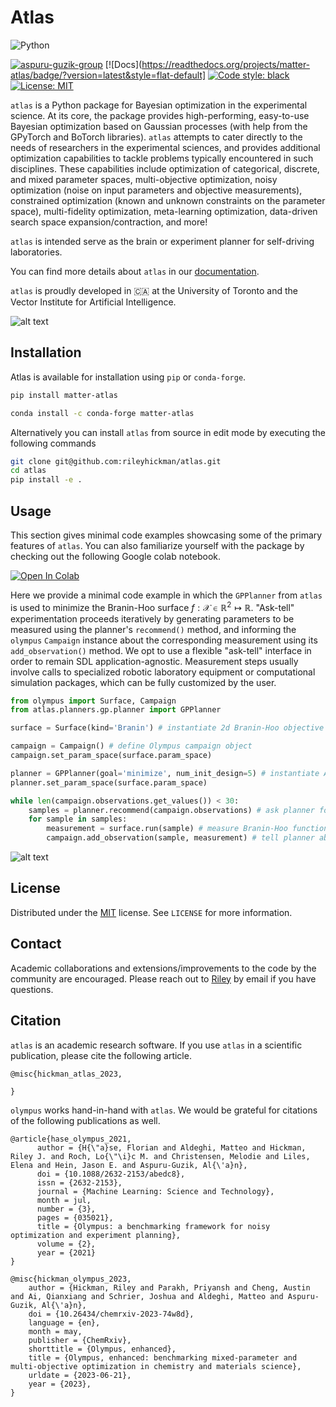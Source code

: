 # Atlas

![Python](https://img.shields.io/badge/python-3670A0?style=for-the-badge&logo=python&logoColor=ffdd54)

[![aspuru-guzik-group](https://circleci.com/gh/aspuru-guzik-group/atlas.svg?style=shield)](https://app.circleci.com/pipelines/github/aspuru-guzik-group/atlas)
[![Docs](https://readthedocs.org/projects/matter-atlas/badge/?version=latest&style=flat-default]
[![Code style: black](https://img.shields.io/badge/code%20style-black-000000.svg)](https://github.com/psf/black)
[![License: MIT](https://img.shields.io/badge/License-MIT-yellow.svg)](https://opensource.org/licenses/MIT)


`atlas` is a Python package for Bayesian optimization in the experimental science. At its core, the package provides high-performing, easy-to-use Bayesian optimization based
on Gaussian processes (with help from the GPyTorch and BoTorch libraries). `atlas` attempts to cater directly to the needs of researchers in the experimental sciences,
and provides additional optimization capabilities to tackle problems typically encountered in such disciplines. These capabilities include optimization of categorical, discrete, and mixed parameter
spaces, multi-objective optimization, noisy optimization (noise on input parameters and objective measurements), constrained optimization (known and unknown constraints on the parameter space), multi-fidelity
optimization, meta-learning optimization, data-driven search space expansion/contraction, and more!

`atlas` is intended serve as the brain or experiment planner for self-driving laboratories.

You can find more details about `atlas` in our [documentation](https://matter-atlas.readthedocs.io/en/latest/). 


`atlas` is proudly developed in 🇨🇦 at the University of Toronto and the Vector Institute for Artificial Intelligence.


![alt text](https://github.com/aspuru-guzik-group/atlas/blob/main/static/atlas_logo.png)

## Installation

Atlas is available for installation using `pip` or `conda-forge`.

```bash
pip install matter-atlas
```

```bash
conda install -c conda-forge matter-atlas
```

Alternatively you can install `atlas` from source in edit mode by executing the following commands

```bash
git clone git@github.com:rileyhickman/atlas.git
cd atlas
pip install -e .
```

## Usage

This section gives minimal code examples showcasing some of the primary features of `atlas`.
You can also familiarize yourself with the package by checking out the following Google colab
notebook.

[![Open In Colab](https://colab.research.google.com/assets/colab-badge.svg)](https://colab.research.google.com/github/aspuru-guzik-group/atlas/blob/main/atlas_get_started.ipynb)


Here we provide a minimal code example in which the `GPPlanner` from `atlas` is used to minimize the Branin-Hoo surface $f : \mathcal{X} \in \mathbb{R}^2 \mapsto \mathbb{R}$. "Ask-tell" experimentation proceeds iteratively by generating parameters to be measured using the planner's `recommend()` method, and informing the `olympus` `Campaign` instance about the corresponding measurement using its `add_observation()` method. We opt to use a flexible "ask-tell" interface in order to remain SDL application-agnostic. Measurement steps usually involve calls to specialized robotic laboratory equipment or computational simulation packages, which can be fully customized by the user.

```python
from olympus import Surface, Campaign
from atlas.planners.gp.planner import GPPlanner

surface = Surface(kind='Branin') # instantiate 2d Branin-Hoo objective function

campaign = Campaign() # define Olympus campaign object 
campaign.set_param_space(surface.param_space)

planner = GPPlanner(goal='minimize', num_init_design=5) # instantiate Atlas planner 
planner.set_param_space(surface.param_space)

while len(campaign.observations.get_values()) < 30:
    samples = planner.recommend(campaign.observations) # ask planner for batch of parameters 
    for sample in samples:
        measurement = surface.run(sample) # measure Branin-Hoo function
        campaign.add_observation(sample, measurement) # tell planner about most recent observation
```

![alt text](https://github.com/aspuru-guzik-group/atlas/blob/main/static/2d_branin_minimal_code.png)


## License

Distributed under the [MIT](https://choosealicense.com/licenses/mit/)
 license. See `LICENSE` for more information.

## Contact

Academic collaborations and extensions/improvements to the code by the community
are encouraged. Please reach out to [Riley](riley.hickman@mail.utoronto.ca) by email if you have questions.

## Citation

`atlas` is an academic research software. If you use `atlas` in a scientific publication, please cite the following article.

```
@misc{hickman_atlas_2023,

}
```

`olympus` works hand-in-hand with `atlas`. We would be grateful for citations of the following publications as well. 

```
@article{hase_olympus_2021,
      author = {H{\"a}se, Florian and Aldeghi, Matteo and Hickman, Riley J. and Roch, Lo{\"\i}c M. and Christensen, Melodie and Liles, Elena and Hein, Jason E. and Aspuru-Guzik, Al{\'a}n},
      doi = {10.1088/2632-2153/abedc8},
      issn = {2632-2153},
      journal = {Machine Learning: Science and Technology},
      month = jul,
      number = {3},
      pages = {035021},
      title = {Olympus: a benchmarking framework for noisy optimization and experiment planning},
      volume = {2},
      year = {2021}
}

@misc{hickman_olympus_2023,
	author = {Hickman, Riley and Parakh, Priyansh and Cheng, Austin and Ai, Qianxiang and Schrier, Joshua and Aldeghi, Matteo and Aspuru-Guzik, Al{\'a}n},
	doi = {10.26434/chemrxiv-2023-74w8d},
	language = {en},
	month = may,
	publisher = {ChemRxiv},
	shorttitle = {Olympus, enhanced},
	title = {Olympus, enhanced: benchmarking mixed-parameter and multi-objective optimization in chemistry and materials science},
	urldate = {2023-06-21},
	year = {2023},
}
```
